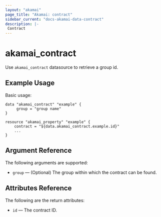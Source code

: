 ```yaml
---
layout: "akamai"
page_title: "Akamai: contract"
sidebar_current: "docs-akamai-data-contract"
description: |-
 Contract
---
```


# akamai_contract


Use `akamai_contract` datasource to retrieve a group id.



## Example Usage

Basic usage:

```hcl
data "akamai_contract" "example" {
     group = "group name"
}

resource "akamai_property" "example" {
    contract = "${data.akamai_contract.example.id}"
    ...
}
```

## Argument Reference

The following arguments are supported:

* `group` — (Optional) The group within which the contract can be found.

## Attributes Reference

The following are the return attributes:

* `id` — The contract ID.
